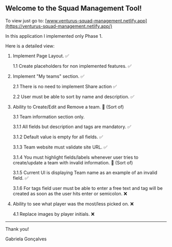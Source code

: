 ## Welcome to the Squad Management Tool!

To view just go to: [www.venturus-squad-management.netlify.app](https://venturus-squad-management.netlify.app/)

In this application I implemented only Phase 1.

Here is a detailed view:

1. Implement Page Layout. ✅

    1.1 Create placeholders for non implemented features. ✅

2. Implement "My teams" section. ✅

    2.1 There is no need to implement Share action ✅

    2.2 User must be able to sort by name and description. ✅

3. Ability to Create/Edit and Remove a team. 🤔 (Sort of)

    3.1 Team information section only.

      3.1.1 All fields but description and tags are mandatory. ✅

      3.1.2 Default value is empty for all fields. ✅

      3.1.3 Team website must validate site URL. ✅

      3.1.4 You must highlight fields/labels whenever user tries to create/update a team with invalid information. 🤔 (Sort of)

      3.1.5 Current UI is displaying Team name as an example of an invalid field. ✅

      3.1.6 For tags field user must be able to enter a free text and tag will be created as soon as the user hits enter or semicolon. ❌

4. Ability to see what player was the most/less picked on. ❌

    4.1 Replace images by player initials. ❌

---

Thank you!

Gabriela Gonçalves
